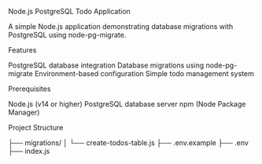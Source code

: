 Node.js PostgreSQL Todo Application

A simple Node.js application demonstrating database migrations with PostgreSQL using node-pg-migrate.

Features

PostgreSQL database integration
Database migrations using node-pg-migrate
Environment-based configuration
Simple todo management system

Prerequisites

Node.js (v14 or higher)
PostgreSQL database server
npm (Node Package Manager)

Project Structure

├── migrations/
│   └── create-todos-table.js
├── .env.example
├── .env
├── index.js

